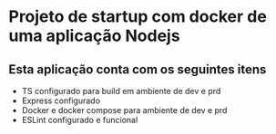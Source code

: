# Projeto de startup com docker de uma aplicação Nodejs

## Esta aplicação conta com os seguintes itens

- TS configurado para build em ambiente de dev e prd
- Express configurado
- Docker e docker compose para ambiente de dev e prd
- ESLint configurado e funcional
